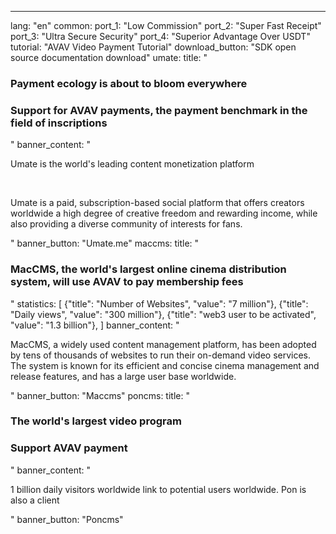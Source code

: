 ---
lang: "en"
common:
  port_1: "<span class='text-cred'>Low </span><span class='text-white'>Commission</span>"
  port_2: "<span class='text-cred'>Super Fast </span><span class='text-white'>Receipt</span>"
  port_3: "<span class='text-cred'>Ultra Secure </span><span class='text-white'>Security</span>"
  port_4: "<span class='text-cred'>Superior Advantage </span><span class='text-white'>Over USDT</span>"
  tutorial: "AVAV Video Payment Tutorial"
  download_button: "SDK open source documentation download"
umate:
  title: "<h3 class='text-cred text-center'>Payment ecology is about to bloom everywhere</h3>
  <h3 class='text-white text-center'>Support for AVAV payments, the payment benchmark in the field of inscriptions</h3>"
  banner_content: "<p class='text-white'>Umate is the world's leading content monetization platform</p><br/>
  <p class='text-text text-[14px] max-w-[674px]'>Umate is a paid, subscription-based social platform that offers creators worldwide a high degree of creative freedom and rewarding income, while also providing a diverse community of interests for fans.</p>"
  banner_button: "Umate.me"
maccms:
  title: "<h3 class='text-cred text-center'>MacCMS, the world's largest online cinema distribution system, will use AVAV to pay membership fees</h3>"
  statistics: [
    {"title": "Number of Websites", "value": "7 million"},
    {"title": "Daily views", "value": "300 million"},
    {"title": "web3 user to be activated", "value": "1.3 billion"},
  ]
  banner_content: "<p class='text-text text-[14px] leading-tight'>MacCMS, a widely used content management platform, has been adopted by tens of thousands of websites to run their on-demand video services.<br/>The system is known for its efficient and concise cinema management and release features, and has a large user base worldwide.</p>"
  banner_button: "Maccms"
poncms:
  title: "<h3 class='text-cred text-center'>The world's largest video program</h3>
  <h3 class='text-white text-center'>Support AVAV payment</h3>"
  banner_content: "<p class='text-text text-[14px] max-w-[674px]'>1 billion daily visitors worldwide link to potential users worldwide. Pon is also a client</p>"
  banner_button: "Poncms"